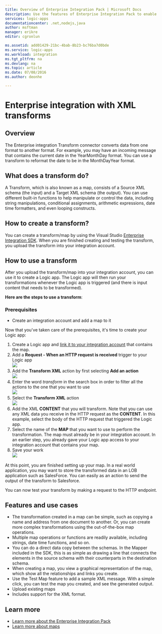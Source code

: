 ```yaml
---
title: Overview of Enterprise Integration Pack | Microsoft Docs
description: Use the features of Enterprise Integration Pack to enable business process and integration scenarios using Microsoft Azure App service
services: logic-apps
documentationcenter: .net,nodejs,java
author: msftman
manager: erikre
editor: cgronlun

ms.assetid: add01429-21bc-4bab-8b23-bc76ba7d0bde
ms.service: logic-apps
ms.workload: integration
ms.tgt_pltfrm: na
ms.devlang: na
ms.topic: article
ms.date: 07/08/2016
ms.author: deonhe

---
```

# Enterprise integration with XML transforms
## Overview
The Enterprise integration Transform connector converts data from one format to another format. For example, you may have an incoming message that contains the current date in the YearMonthDay format. You can use a transform to reformat the date to be in the MonthDayYear format.

## What does a transform do?
A Transform, which is also known as a map, consists of a Source XML schema (the input) and a Target XML schema (the output). You can use different built-in functions to help manipulate or control the data, including string manipulations, conditional assignments, arithmetic expressions, date time formatters, and even looping constructs.

## How to create a transform?
You can create a transform/map by using the Visual Studio [Enterprise Integration SDK](https://aka.ms/vsmapsandschemas). When you are finished creating and testing the transform, you upload the transform into your integration account. 

## How to use a transform
After you upload the transform/map into your integration account, you can use it to create a Logic app. The Logic app will then run your transformations whenever the Logic app is triggered (and there is input content that needs to be transformed).

**Here are the steps to use a transform**:

### Prerequisites

* Create an integration account and add a map to it  

Now that you've taken care of the prerequisites, it's time to create your Logic app:  

1. Create a Logic app and [link it to your integration account](app-service-logic-enterprise-integration-accounts.md "Learn to link an integration account to a Logic app") that contains the map.
2. Add a **Request - When an HTTP request is received** trigger to your Logic app  
   ![](./media/app-service-logic-enterprise-integration-transforms/transform-1.png)    
3. Add the **Transform XML** action by first selecting **Add an action**   
   ![](./media/app-service-logic-enterprise-integration-transforms/transform-2.png)   
4. Enter the word *transform* in the search box in order to filter all the actions to the one that you want to use  
   ![](./media/app-service-logic-enterprise-integration-transforms/transform-3.png)  
5. Select the **Transform XML** action   
   ![](./media/app-service-logic-enterprise-integration-transforms/transform-4.png)  
6. Add the XML **CONTENT** that you will transform. Note that you can use any XML data you receive in the HTTP request as the **CONTENT**. In this example, select the body of the HTTP request that triggered the Logic app.
7. Select the name of the **MAP** that you want to use to perform the transformation. The map must already be in your integration account. In an earlier step, you already gave your Logic app access to your integration account that contains your map.
8. Save your work  
    ![](./media/app-service-logic-enterprise-integration-transforms/transform-5.png) 

At this point, you are finished setting up your map. In a real world application, you may want to store the transformed data in an LOB application such as SalesForce. You can easily as an action to send the output of the transform to Salesforce. 

You can now test your transform by making a request to the HTTP endpoint.  

## Features and use cases
* The transformation created in a map can be simple, such as copying a name and address from one document to another. Or, you can create more complex transformations using the out-of-the-box map operations.  
* Multiple map operations or functions are readily available, including strings, date time functions, and so on.  
* You can do a direct data copy between the schemas. In the Mapper included in the SDK, this is as simple as drawing a line that connects the elements in the source schema with their counterparts in the destination schema.  
* When creating a map, you view a graphical representation of the map, which show all the relationships and links you create.
* Use the Test Map feature to add a sample XML message. With a simple click, you can test the map you created, and see the generated output.  
* Upload existing maps  
* Includes support for the XML format.

## Learn more
* [Learn more about the Enterprise Integration Pack](app-service-logic-enterprise-integration-overview.md "Learn about Enterprise Integration Pack")  
* [Learn more about maps](app-service-logic-enterprise-integration-maps.md "Learn about enterprise integration maps")  

